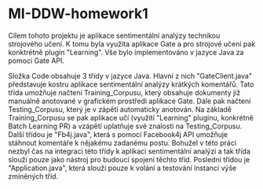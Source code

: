 MI-DDW-homework1
================
Cílem tohoto projektu je aplikace sentimentální analýzy technikou strojového učení. K tomu byla využita aplikace Gate a pro strojové učení pak konktrétně plugin "Learning". Vše bylo implementováno v jazyce Java za pomoci Gate API.

Složka Code obsahuje 3 třídy v jazyce Java. Hlavní z nich "GateClient.java" představuje kostru aplikace sentimentální analýzy krátkých komentářů. Tato třída umožňuje načtení Training\_Corpusu, který obsahuje dokumenty již manuálně anotované v grafickém prostředí aplikace Gate. Dále pak načtení Testing\_Corpusu, který je v zápětí automaticky anotován. Na základě Training\_Corpusu se pak aplikace učí (využití "Learning" pluginu, konkrétně Batch Learning PR) a vzápětí uplatňuje své znalosti na Testing\_Corpusu. Další třídou je "Fb4j.java", která s pomocí Facebook4j API umožňuje stáhnout komentáře k nějakému zadanému postu. Bohužel v této práci nezbyl čas na integraci této třídy k aplikaci sentimentální analýzi a tak třída slouží pouze jako nástroj pro budoucí spojení těchto tříd. Poslední třídou je "Application.java", která slouží pouze k volání a testování instancí výše zmíněných tříd. 
